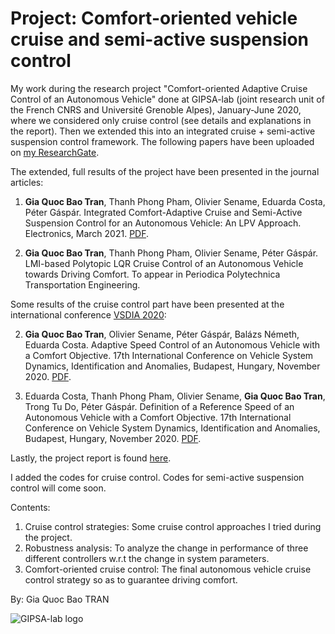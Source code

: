 # Project: Comfort-oriented vehicle cruise and semi-active suspension control
My work during the research project "Comfort-oriented Adaptive Cruise Control of an Autonomous Vehicle" done at GIPSA-lab (joint research unit of the French CNRS and Université Grenoble Alpes), January-June 2020, where we considered only cruise control (see details and explanations in the report). Then we extended this into an integrated cruise + semi-active suspension control framework. The following papers have been uploaded on [my ResearchGate](https://www.researchgate.net/profile/Gia_Quoc_Bao_Tran).

The extended, full results of the project have been presented in the journal articles:

1. **Gia Quoc Bao Tran**, Thanh Phong Pham, Olivier Sename, Eduarda Costa, Péter Gáspár. Integrated Comfort-Adaptive Cruise and Semi-Active Suspension Control for an Autonomous Vehicle: An LPV Approach. Electronics, March 2021. [PDF](https://www.researchgate.net/publication/350510129_Integrated_Comfort-Adaptive_Cruise_and_Semi-Active_Suspension_Control_for_an_Autonomous_Vehicle_An_LPV_Approach). 

2. **Gia Quoc Bao Tran**, Thanh Phong Pham, Olivier Sename, Péter Gáspár. LMI-based Polytopic LQR Cruise Control of an Autonomous Vehicle towards Driving Comfort. To appear in Periodica Polytechnica Transportation Engineering.

Some results of the cruise control part have been presented at the international conference [VSDIA 2020](http://vsdia.bme.hu/):

2. **Gia Quoc Bao Tran**, Olivier Sename, Péter Gáspár, Balázs Németh, Eduarda Costa. Adaptive Speed Control of an Autonomous Vehicle with a Comfort Objective. 17th International Conference on Vehicle System Dynamics, Identification and Anomalies, Budapest, Hungary, November 2020. [PDF](https://www.researchgate.net/publication/346397091_Adaptive_Speed_Control_of_an_Autonomous_Vehicle_with_a_Comfort_Objective). 

3. Eduarda Costa, Thanh Phong Pham, Olivier Sename, **Gia Quoc Bao Tran**, Trong Tu Do, Péter Gáspár. Definition of a Reference Speed of an Autonomous Vehicle with a Comfort Objective. 17th International Conference on Vehicle System Dynamics, Identification and Anomalies, Budapest, Hungary, November 2020. [PDF](https://www.researchgate.net/publication/346674072_Definition_of_a_Reference_Speed_of_an_Autonomous_Vehicle_with_a_Comfort_Objective).

Lastly, the project report is found [here](https://www.researchgate.net/publication/343699832_Adaptive_Speed_Control_of_an_Autonomous_Vehicle_with_a_Comfort_Objective).

I added the codes for cruise control. Codes for semi-active suspension control will come soon.

Contents:
1. Cruise control strategies: Some cruise control approaches I tried during the project.
2. Robustness analysis: To analyze the change in performance of three different controllers w.r.t the change in system parameters.
3. Comfort-oriented cruise control: The final autonomous vehicle cruise control strategy so as to guarantee driving comfort.

By: Gia Quoc Bao TRAN 

![GIPSA-lab logo](https://github.com/TRAN-Gia-Quoc-Bao/Project-Comfort-Vehicle-Control/blob/main/logoGIPSA.jpg)
